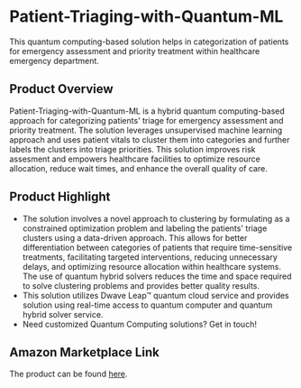 # Patient-Triaging-with-Quantum-ML
This quantum computing-based solution helps in categorization of patients for emergency assessment and priority treatment within healthcare emergency department.

## Product Overview
Patient-Triaging-with-Quantum-ML is a hybrid quantum computing-based approach for categorizing patients' triage for emergency assessment and priority treatment. The solution leverages unsupervised machine learning approach and uses patient vitals to cluster them into categories and further labels the clusters into triage priorities. This solution improves risk assesment and empowers healthcare facilities to optimize resource allocation, reduce wait times, and enhance the overall quality of care.

## Product Highlight 

* The solution involves a novel approach to clustering by formulating as a constrained optimization problem and labeling the patients' triage clusters using a data-driven approach. This allows for better differentiation between categories of patients that require time-sensitive treatments, facilitating targeted interventions, reducing unnecessary delays, and optimizing resource allocation within healthcare systems. The use of quantum hybrid solvers reduces the time and space required to solve clustering problems and provides better quality results.
* This solution utilizes Dwave Leap™ quantum cloud service and provides solution using real-time access to  quantum computer and quantum hybrid solver service.  
* Need customized Quantum Computing solutions? Get in touch!

## Amazon Marketplace Link
The product can be found [here](https://aws.amazon.com/marketplace/pp/prodview-rzcivxultagy2).

